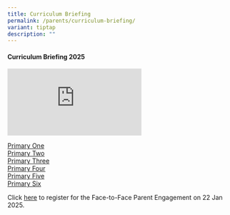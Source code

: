 ```yaml
---
title: Curriculum Briefing
permalink: /parents/curriculum-briefing/
variant: tiptap
description: ""
---
```

<h4><strong>Curriculum Briefing 2025</strong></h4>
<p></p>
<div class="iframe-wrapper">
<iframe allowfullscreen="true" frameborder="0" src="https://www.youtube.com/embed/5AjkKiaeqKM?si=foucN8px7rVQZ3Qh"></iframe>
</div>
<p></p>
<p><a href="https://drive.google.com/file/d/1w8TUBmsRlMe-1bng-mLjsJNZpXZn2Qnu/view?usp=drive_link" rel="noopener nofollow" target="_blank">Primary One</a>
<br><a href="https://drive.google.com/file/d/1sRPHMeT6QZ7q8v8cGAzUcFzQi2vxNulv/view?usp=drive_link" rel="noopener nofollow" target="_blank">Primary Two</a>
<br><a href="https://drive.google.com/file/d/1TLfEJk5tMcg99rsVOD3wQbGIB6KWxKyp/view?usp=drive_link" rel="noopener nofollow" target="_blank">Primary Three</a>
<br><a href="https://drive.google.com/file/d/1-fO01mTLgv1h9HGQg4efViNSFQGTLlj0/view?usp=drive_link" rel="noopener nofollow" target="_blank">Primary Four</a>
<br><a href="https://drive.google.com/file/d/1gR5Oa0X7MRDaFU2W6vDLK2QoRCXRV7XL/view?usp=drive_link" rel="noopener nofollow" target="_blank">Primary Five</a>
<br><a href="https://drive.google.com/file/d/10RP3RjvVbT0J76Mi9Xv-YvmkmyG2hqoH/view?usp=drive_link" rel="noopener nofollow" target="_blank">Primary Six</a>
</p>
<p></p>
<p>Click <a href="https://forms.moe.edu.sg/forms/vG2P9G" rel="noopener nofollow" target="_blank">here</a> to
register for the Face-to-Face Parent Engagement on 22 Jan 2025.
<br>
</p>